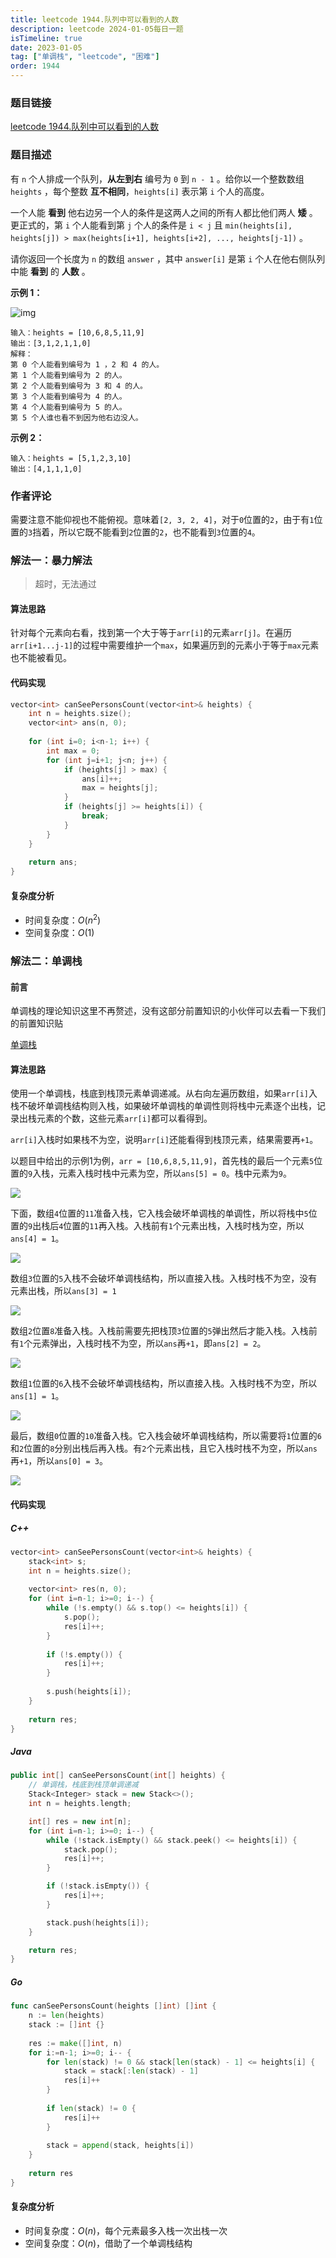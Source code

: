 ```yaml
---
title: leetcode 1944.队列中可以看到的人数
description: leetcode 2024-01-05每日一题
isTimeline: true
date: 2023-01-05
tag: ["单调栈", "leetcode", "困难"]
order: 1944
---
```


### 题目链接

<a href="https://leetcode.cn/problems/number-of-visible-people-in-a-queue">leetcode 1944.队列中可以看到的人数</a>

### 题目描述

有 `n` 个人排成一个队列，**从左到右** 编号为 `0` 到 `n - 1` 。给你以一个整数数组 `heights` ，每个整数 **互不相同**，`heights[i]` 表示第 `i` 个人的高度。

一个人能 **看到** 他右边另一个人的条件是这两人之间的所有人都比他们两人 **矮** 。更正式的，第 `i` 个人能看到第 `j` 个人的条件是 `i < j` 且 `min(heights[i], heights[j]) > max(heights[i+1], heights[i+2], ..., heights[j-1])` 。

请你返回一个长度为 `n` 的数组 `answer` ，其中 `answer[i]` 是第 `i` 个人在他右侧队列中能 **看到** 的 **人数** 。

 

**示例 1：**

![img](https://ddf-typora-pics.oss-cn-shanghai.aliyuncs.com/picGo202401051054410.jpg)

```
输入：heights = [10,6,8,5,11,9]
输出：[3,1,2,1,1,0]
解释：
第 0 个人能看到编号为 1 ，2 和 4 的人。
第 1 个人能看到编号为 2 的人。
第 2 个人能看到编号为 3 和 4 的人。
第 3 个人能看到编号为 4 的人。
第 4 个人能看到编号为 5 的人。
第 5 个人谁也看不到因为他右边没人。
```

**示例 2：**

```
输入：heights = [5,1,2,3,10]
输出：[4,1,1,1,0]
```

### 作者评论

需要注意不能仰视也不能俯视。意味着`[2, 3, 2, 4]`，对于`0`位置的`2`，由于有`1`位置的`3`挡着，所以它既不能看到`2`位置的`2`，也不能看到`3`位置的`4`。

### 解法一：暴力解法

> 超时，无法通过

#### 算法思路

针对每个元素向右看，找到第一个大于等于`arr[i]`的元素`arr[j]`。在遍历`arr[i+1...j-1]`的过程中需要维护一个`max`，如果遍历到的元素小于等于`max`元素也不能被看见。

#### 代码实现

```cpp
vector<int> canSeePersonsCount(vector<int>& heights) {
	int n = heights.size();
    vector<int> ans(n, 0);
    
    for (int i=0; i<n-1; i++) {
       	int max = 0;
        for (int j=i+1; j<n; j++) {
            if (heights[j] > max) {
                ans[i]++;
                max = heights[j];
            }
            if (heights[j] >= heights[i]) {
                break;
            }
        }
    }
    
    return ans;
}
```

#### 复杂度分析

- 时间复杂度：$O(n^2)$
- 空间复杂度：$O(1)$

### 解法二：单调栈

#### 前言

单调栈的理论知识这里不再赘述，没有这部分前置知识的小伙伴可以去看一下我们的前置知识贴

[单调栈](../02_算法小册/07_单调栈.md)

#### 算法思路

使用一个单调栈，栈底到栈顶元素单调递减。从右向左遍历数组，如果`arr[i]`入栈不破坏单调栈结构则入栈，如果破坏单调栈的单调性则将栈中元素逐个出栈，记录出栈元素的个数，这些元素`arr[i]`都可以看得到。

`arr[i]`入栈时如果栈不为空，说明`arr[i]`还能看得到栈顶元素，结果需要再`+1`。

以题目中给出的示例1为例，`arr = [10,6,8,5,11,9]`，首先栈的最后一个元素`5`位置的`9`入栈，元素入栈时栈中元素为空，所以`ans[5] = 0`。栈中元素为`9`。

![](https://ddf-typora-pics.oss-cn-shanghai.aliyuncs.com/picGo202401051130958.png)

下面，数组`4`位置的`11`准备入栈，它入栈会破坏单调栈的单调性，所以将栈中`5`位置的`9`出栈后`4`位置的`11`再入栈。入栈前有`1`个元素出栈，入栈时栈为空，所以`ans[4] = 1`。

![](https://ddf-typora-pics.oss-cn-shanghai.aliyuncs.com/picGo202401051133536.png)

数组`3`位置的`5`入栈不会破坏单调栈结构，所以直接入栈。入栈时栈不为空，没有元素出栈，所以`ans[3] = 1`

![](https://ddf-typora-pics.oss-cn-shanghai.aliyuncs.com/picGo202401051134793.png)

数组`2`位置`8`准备入栈。入栈前需要先把栈顶`3`位置的`5`弹出然后才能入栈。入栈前有`1`个元素弹出，入栈时栈不为空，所以`ans`再`+1`，即`ans[2] = 2`。

![](https://ddf-typora-pics.oss-cn-shanghai.aliyuncs.com/picGo202401051138338.png)

数组`1`位置的`6`入栈不会破坏单调栈结构，所以直接入栈。入栈时栈不为空，所以`ans[1] = 1`。

![](https://ddf-typora-pics.oss-cn-shanghai.aliyuncs.com/picGo202401051139020.png)

最后，数组`0`位置的`10`准备入栈。它入栈会破坏单调栈结构，所以需要将`1`位置的`6`和`2`位置的`8`分别出栈后再入栈。有`2`个元素出栈，且它入栈时栈不为空，所以`ans`再`+1`，所以`ans[0] = 3`。

![](https://ddf-typora-pics.oss-cn-shanghai.aliyuncs.com/picGo202401051142293.png)

#### 代码实现

##### C++

```cpp
vector<int> canSeePersonsCount(vector<int>& heights) {
    stack<int> s;
    int n = heights.size();
    
    vector<int> res(n, 0);
    for (int i=n-1; i>=0; i--) {
        while (!s.empty() && s.top() <= heights[i]) {
            s.pop();
            res[i]++;
        }
        
        if (!s.empty()) {
            res[i]++;
        }
        
        s.push(heights[i]);
    }
    
    return res;
}
```

##### Java

```cpp
public int[] canSeePersonsCount(int[] heights) {
    // 单调栈，栈底到栈顶单调递减
    Stack<Integer> stack = new Stack<>();
    int n = heights.length;

    int[] res = new int[n];
    for (int i=n-1; i>=0; i--) {
        while (!stack.isEmpty() && stack.peek() <= heights[i]) {
            stack.pop();
            res[i]++;
        }

        if (!stack.isEmpty()) {
            res[i]++;
        }

        stack.push(heights[i]);
    }

    return res;
}
```

##### Go

```go
func canSeePersonsCount(heights []int) []int {
    n := len(heights)
    stack := []int {}
    
    res := make([]int, n)
    for i:=n-1; i>=0; i-- {
        for len(stack) != 0 && stack[len(stack) - 1] <= heights[i] {
            stack = stack[:len(stack) - 1]
            res[i]++
        }
        
        if len(stack) != 0 {
            res[i]++
        }
        
        stack = append(stack, heights[i])
    }
    
    return res
}
```

#### 复杂度分析

- 时间复杂度：$O(n)$，每个元素最多入栈一次出栈一次
- 空间复杂度：$O(n)$，借助了一个单调栈结构
